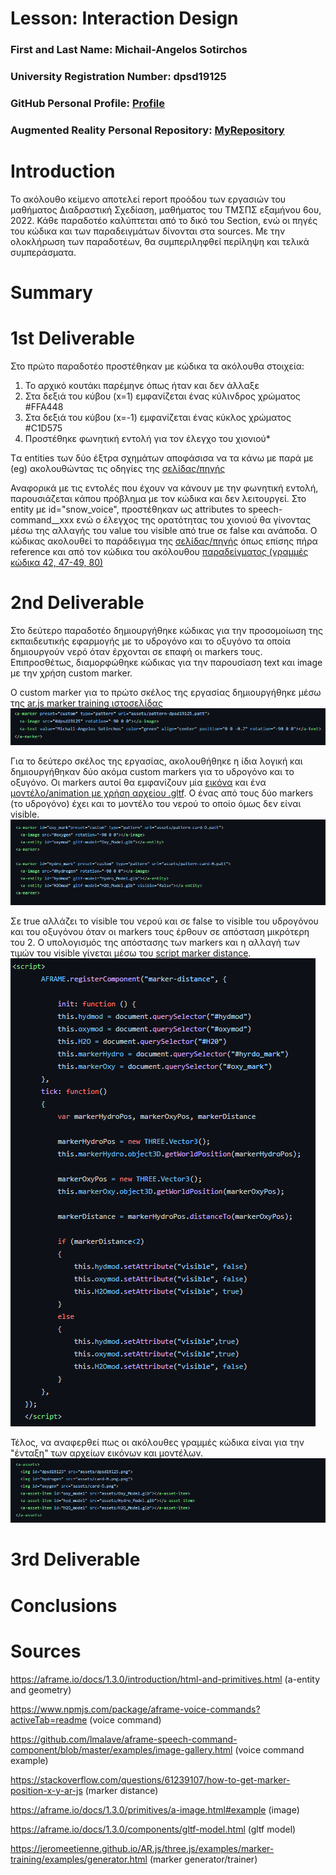# Lesson: Interaction Design

### First and Last Name: Michail-Angelos Sotirchos
### University Registration Number: dpsd19125
### GitHub Personal Profile: [Profile](https://github.com/MichailAngelosSotirchos)
### Augmented Reality Personal Repository: [MyRepository](https://MichailAngelosSotirchos.github.io/Augmented-Reality/)

# Introduction
Το ακόλουθο κείμενο αποτελεί report προόδου των εργασιών του μαθήματος Διαδραστική Σχεδίαση, μαθήματος του ΤΜΣΠΣ εξαμήνου 6ου, 2022. Κάθε παραδοτέο καλύπτεται από το δικό του Section, ενώ οι πηγές του κώδικα και των παραδειγμάτων δίνονται στα sources. Με την ολοκλήρωση των παραδοτέων, θα συμπεριληφθεί περίληψη και τελικά συμπεράσματα.

# Summary


# 1st Deliverable
Στο πρώτο παραδοτέο προστέθηκαν με κώδικα τα ακόλουθα στοιχεία:
1. Το αρχικό κουτάκι παρέμηνε όπως ήταν και δεν άλλαξε
2. Στα δεξιά του κύβου (x=1) εμφανίζεται ένας κύλινδρος χρώματος #FFA448
3. Στα δεξιά του κύβου (x=-1) εμφανίζεται ένας κύκλος χρώματος #C1D575
4. Προστέθηκε φωνητική εντολή για τον έλεγχο του χιονιού*

Tα entities των δύο έξτρα σχημάτων αποφάσισα να τα κάνω με <a-entity></a-entity> παρά με (eg) <a-box></a-box> ακολουθώντας τις οδηγίες της [σελίδας/πηγής](https://aframe.io/docs/1.3.0/introduction/html-and-primitives.html)


Αναφορικά με τις εντολές που έχουν να κάνουν με την φωνητική εντολή, παρουσιάζεται κάπου πρόβλημα με τον κώδικα και δεν λειτουργεί. Στο entity με id="snow_voice", προστέθηκαν ως attributes το speech-command__xxx ενώ ο έλεγχος της ορατότητας του χιονιού θα γίνοντας μέσω της αλλαγής του value του visible από true σε false και ανάποδα.
Ο κώδικας ακολουθεί το παράδειγμα της [σελίδας/πηγής](https://www.npmjs.com/package/aframe-voice-commands?activeTab=readme) όπως επίσης πήρα reference και από τον κώδικα του ακόλουθου [παραδείγματος (γραμμές κώδικα 42, 47-49, 80)](https://github.com/lmalave/aframe-speech-command-component/blob/master/examples/image-gallery.html)


# 2nd Deliverable
Στο δεύτερο παραδοτέο δημιουργήθηκε κώδικας για την προσομοίωση της εκπαιδευτικής εφαρμογής με το υδρογόνο και το οξυγόνο τα οποία δημιουργούν νερό όταν έρχονται σε επαφή οι markers τους. Επιπροσθέτως, διαμορφώθηκε κώδικας για την παρουσίαση text και image με την χρήση custom marker.

Ο custom marker για το πρώτο σκέλος της εργασίας δημιουργήθηκε μέσω της [ar.js marker training ιστοσελίδας](https://jeromeetienne.github.io/AR.js/three.js/examples/marker-training/examples/generator.html)
![image](/my_report/dpsd_present.PNG)

Για το δεύτερο σκέλος της εργασίας, ακολουθήθηκε η ίδια λογική και δημιουργήθηκαν δύο ακόμα custom markers για το υδρογόνο και το οξυγόνο. Οι markers αυτοί θα εμφανίζουν μία [εικόνα](https://aframe.io/docs/1.3.0/primitives/a-image.html#example) και ένα [μοντέλο/animation με χρήση αρχείου .gltf](https://aframe.io/docs/1.3.0/components/gltf-model.html). Ο ένας από τους δύο markers (το υδρογόνο) έχει και το μοντέλο του νερού το οποίο όμως δεν είναι visible. 
![image](/my_report/custom_markers.PNG)

Σε true αλλάζει το visible του νερού και σε false το visible του υδρογόνου και του οξυγόνου όταν οι markers τους έρθουν σε απόσταση μικρότερη του 2. Ο υπολογισμός της απόστασης των markers και η αλλαγή των τιμών του visible γίνεται μέσω του [script marker distance](https://stackoverflow.com/questions/61239107/how-to-get-marker-position-x-y-ar-js).
![image](/my_report/Script_Distance.PNG)

Τέλος, να αναφερθεί πως οι ακόλουθες γραμμές κώδικα είναι για την "ένταξη" των αρχείων εικόνων και μοντέλων.
![image](/my_report/assets.png)


# 3rd Deliverable 


# Conclusions


# Sources
https://aframe.io/docs/1.3.0/introduction/html-and-primitives.html (a-entity and geometry)

https://www.npmjs.com/package/aframe-voice-commands?activeTab=readme (voice command)

https://github.com/lmalave/aframe-speech-command-component/blob/master/examples/image-gallery.html (voice command example)

https://stackoverflow.com/questions/61239107/how-to-get-marker-position-x-y-ar-js (marker distance)

https://aframe.io/docs/1.3.0/primitives/a-image.html#example (image)

https://aframe.io/docs/1.3.0/components/gltf-model.html (gltf model)

https://jeromeetienne.github.io/AR.js/three.js/examples/marker-training/examples/generator.html (marker generator/trainer)

